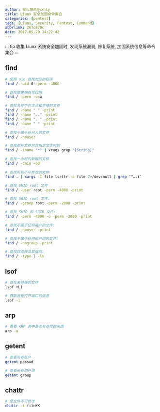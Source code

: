 ```yaml
---
author: 星火燎原@vxhly
title: Liunx 安全加固命令集合
categories: [pentest]
tags: [Liunx, Security, Pentest, Command]
abbrlink: 267c870c
date: 2017-05-20 14:22:42
---
```


::: tip
收集 Liunx 系统安全加固时, 发现系统漏洞, 修复系统, 加固系统信息等命令集合
:::
<!-- more -->

## find

``` bash
# 使用 uid 查找对应的程序
find / -uid 0 -perm -4000

# 查找哪里拥有写权限
find / -perm -o=w

# 查找名称中包含点和空格的文件
find / -name " " -print
find / -name ".." -print
find / -name ". " -print
find / -name " " -print

# 查找不属于任何人的文件
find / -nouser

# 查找那些文件包含指定文本内容
find / -iname "*" | xrags grep "[String]"

# 查找一小时内新增的文件
find / -cmin -60

# 查找所有不可修改的文件
find . | xargs -I file lsattr -a file 2>/dev/null | grep ‘^….i’

# 查找 SUID root 文件
find / -user root -perm -4000 -print

# 查找 SGID root 文件:
find / -group root -perm -2000 -print

# 查找 SUID 和 SGID 文件:
find / -perm -4000 -o -perm -2000 -print

# 查找不属于任何用户的文件:
find / -nouser -print

# 查找不属于任何用户组的文件:
find / -nogroup -print

# 查找软连接及其指向:
find / -type l -ls
```

## lsof

``` bash
# 查找未链接的文件
lsof +L1

# 获取进程打开端口的信息
lsof -i
```

## arp

``` bash
# 看看 ARP 表中是否有奇怪的东西
arp -a
```

## getent

``` bash
# 查看所有账户
getent passwd

# 查看所有用户组
getent group
```

## chattr

``` bash
# 使文件不可修改
chattr -i fileKK
```

